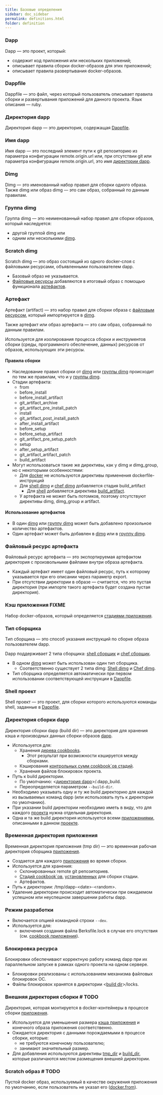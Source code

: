 ```yaml
---
title: Базовые определения
sidebar: doc_sidebar
permalink: definitions.html
folder: definition
---
```


### Dapp
Dapp — это проект, который:

* содержит код приложения или нескольких приложений;
* описывает правила сборки docker-образов для этих приложений;
* описывает правила развертывания docker-образов.

### Dappfile
Dappfile — это файл, через который пользователь описывает правила сборки и развертывания приложений для данного проекта. Язык описания — ruby.

### Директория dapp
Директория dapp — это директория, содержащая [Dappfile](#dappfile).

### Имя dapp
Имя dapp — это последний элемент пути к git репозиторию из параметра конфигурации remote.origin.url или, при отсутствии git или параметра конфигурации remote.origin.url, это имя [директории dapp](#директория-dapp).

### Dimg
Dimg — это именованный набор правил для сборки одного образа. Также dimg или образ dimg — это сам образ, собранный по данным правилам.

### Группа dimg
Группа dimg — это неименованный набор правил для сборки образов, который наследуется:

* другой группой dimg или
* одним или несколькими [dimg](#dimg).

### Scratch dimg
Scratch dimg — это образ состоящий из одного docker-слоя с файловыми ресурсами, объявленными пользователем dapp.

* Базовый образ не указывается.
* [Файловые ресурсы](#файловый-ресурс-артефакта) добавляются в итоговый образ с помощью функционала [артефактов](#артефакт).

### Артефакт
Артефакт (artifact) — это набор правил для сборки образа с [файловым ресурсом](#файловый-ресурс-артефакта), который импортируется в [dimg](#dimg).

Также артефакт или образ артефакта — это сам образ, собранный по данным правилам.

Используется для изолирования процесса сборки и инструментов сборки (среды, программного обеспечение, данных) ресурсов от образов, использующих эти ресурсы.

#### Правила сборки

* Наследованиe правил сборки от [dimg](#dimg) или [группы dimg](#группа-dimg) происходит по тем же правилам, что и у [группы dimg](#группа-dimg).
* Стадии артефакта:
  * from
  * before_install
  * before_install_artifact
  * git_artifact_archive
  * git_artifact_pre_install_patch
  * install
  * git_artifact_post_install_patch
  * after_install_artifact
  * before_setup
  * before_setup_artifact
  * git_artifact_pre_setup_patch
  * setup
  * after_setup_artifact
  * git_artifact_artifact_patch
  * build_artifact
* Могут использоваться такие же директивы, как у dimg и dimg_group, но с некоторыми особенностями:
  * Для [docker](docker_directives.html) не используются директивы применения dockerfile-инструкций
  * Для [shell dimg](#shell-dimg) и [chef dimg](#chef-dimg) добавляется стадия build_artifact
    * Для [shell](shell_directives.html) добавляется директива [build_artifact](shell_directives.html#shell-build_artifact-<cmd>-<cmd>-cache_version-<cache_version>).
  * У артефакта не может быть потомков, поэтому отсутствуют директивы dimg, dimg_group и artifact.

#### Использование артефактов

* В один [dimg](#dimg) или [группу dimg](#группа-dimg) может быть добавлено произольное количество артефактов.
* Один артефакт может быть добавлен в [dimg](#dimg) или в [группу dimg](#группа-dimg).

### Файловый ресурс артефакта

Файловый ресурс артефакта — это экспортируемая артефактом директория с произвольными файлами внутри образа артефакта.

* Каждый артефакт имеет один файловый ресурс, путь к которому указывается при его описании через параметр export.
* При отсутствии директории в образе — считается, что это пустая директория (при импорте такого артефакта будет создана пустая директория).

### Кэш приложения FIXME

Набор docker-образов, который определяется [стадиями приложения](#стадия).

### Тип сборщика

Тип сборщика — это способ указания инструкций по сборке образа пользователем dapp.

Dapp поддерживает 2 типа сборщика: [shell сборщик](shell.html#shell-сборщик) и [chef сборщик](chef.html#chef-сборщик).

* В одном [dimg](#dimg) может быть использован один тип сборщика.
  * Соответственно существует 2 типа dimg: [Shell dimg](#shell-dimg) и [Chef dimg](#chef-dimg).
* Тип сборщика определяется автоматически при первом использовании соответствующей инструкции в [Dappfile](#dappfile).

### Shell проект

Shell проект — это проект, для сборки которого используются команды shell, заданные в [Dappfile](#dappfile).

### Директория сборки dapp

Директория сборки dapp (build dir) — это директория для хранения кэша и производных данных сборки образов [dapp](#dapp).

* Используется для:
  * Хранения [дерева cookbooks](#дерево-cookbooks).
    * Этот результат при возможности кэшируется между сборками.
  * Кэширования [контрольных сумм cookbook\`ов стадий](#контрольная-сумма-cookbookов-стадии).
  * Хранения файлов блокировок проекта.
* Путь к build директории.
  * По умолчанию: \<[директория dapp](#директория-dapp)\>/.dapp_build.
  * Переопределяется параметром `--build-dir`.
* Необходимо указывать одну и ту же build директорию для каждой из вызываемых команд dapp (или использовать путь к директории по умолчанию).
* При указании build директории необходимо иметь в виду, что для каждого [проекта](#проект) нужна отдельная директория.
* Одна и та же build директория используется всеми [приложениями](#приложение), описанными в данном [проекте](#проект).

### Временная директория приложения

Временная директория приложения (tmp dir) — это временная рабочая директория сборщика [приложения](#приложение).

* Создается для каждого [приложения](#приложение) во время сборки.
* Используется для хранения:
  * Склонированных remote git репозиториев.
  * [Стадий cookbook\`ов](#стадия-cookbookа), [установленных](#установка-стадии-cookbookа) для сборки стадии.
  * Артефактов.
* Путь к директории: /tmp/dapp-\<date\>-\<random\>.
* Удаление директории происходит автоматически при ожидаемом успешном или неуспешном завершении работы dapp.

### Режим разработки

* Включается опцией командной строки `--dev`.
* Используется для:
  * включения создания файла Berksfile.lock в случае его отсутствия (см. [cookbook приложения](#cookbook-приложения)).

### Блокировка ресурса

Блокировки обеспечивают корректную работу команд dapp при их параллельном запуске в рамках одного проекта на одном сервере.

* Блокировки реализованы с использованием механизма файловых блокировок ОС.
* Файлы блокировок хранятся в директории \<[build dir](#директория-сборки)\>/locks.

### Внешняя директория сборки # TODO

Директория, которая монтируется в docker-контейнеры в процессе сборки [приложения](#приложение).

* Используется для уменьшения размера [кэша приложения](#кэш-приложения) и конечного образа приложения соответственно.
* Ожидается директория с данными порождаемыми в процессе сборки, которые:
  * не требуются конечному пользователю;
  * занимают значительный размер.
* Для добавления используются директивы [tmp_dir](base_directives.html#tmp_dir-<dir>-dir) и [build_dir](base_directives.html#build_dir-<dir>-dir), которые различаются местом размещения внешней директории. 

### Scratch образ # TODO

Пустой docker образ, используемый в качестве окружения приложения по умолчанию, если пользователь не указал его ([docker.from](docker_directives.html#docker-from-<image>-cache_version-<cache_version>)).
